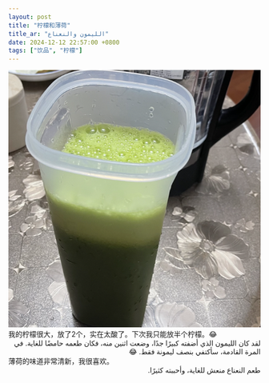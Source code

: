 ```yaml
---
layout: post
title: "柠檬和薄荷"
title_ar: "الليمون والنعناع"
date: 2024-12-12 22:57:00 +0800
tags: ["饮品", "柠檬"]
---
```


<img src="/assets/images/柠檬薄荷.png" alt="柠檬和薄荷" class="post-image">



<!-- 双语内容上下显示 -->
<div class="bilingual">
  <div class="zh">
    我的柠檬很大，放了2个，实在太酸了。下次我只能放半个柠檬。😂
  </div>
  <div class="ar" dir="rtl">
    لقد كان الليمون الذي أضفته كبيرًا جدًا، وضعت اثنين منه، فكان طعمه حامضًا للغاية. في المرة القادمة، سأكتفي بنصف ليمونة فقط. 😂
  </div>
</div>

<div class="bilingual">
  <div class="zh">
    薄荷的味道非常清新，我很喜欢。
  </div>
  <div class="ar" dir="rtl">
    طعم النعناع منعش للغاية، وأحببته كثيرًا.
  </div>
</div>

<!--more-->
